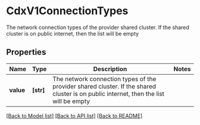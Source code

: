 # CdxV1ConnectionTypes

The network connection types of the provider shared cluster. If the shared cluster is on public internet, then the list will be empty 

## Properties
Name | Type | Description | Notes
------------ | ------------- | ------------- | -------------
**value** | **[str]** | The network connection types of the provider shared cluster. If the shared cluster is on public internet, then the list will be empty  | 

[[Back to Model list]](../README.md#documentation-for-models) [[Back to API list]](../README.md#documentation-for-api-endpoints) [[Back to README]](../README.md)


